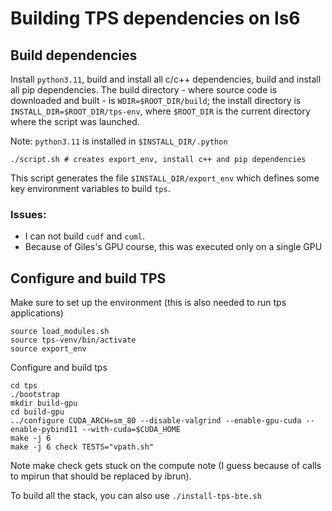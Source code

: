 # Building TPS dependencies on ls6

## Build dependencies

Install `python3.11`, build and install all c/c++ dependencies, build and install all pip dependencies.
The build directory - where source code is downloaded and built - is `WDIR=$ROOT_DIR/build`; the install directory is
`INSTALL_DIR=$ROOT_DIR/tps-env`, where `$ROOT_DIR` is the current directory where the script was launched.

Note: `python3.11` is installed in `$INSTALL_DIR/.python`

```
./script.sh # creates export_env, install c++ and pip dependencies
```

This script generates the file `$INSTALL_DIR/export_env` which defines some key environment variables to build `tps`.

### Issues:
- I can not build `cudf` and `cuml`.
- Because of Giles's GPU course, this was executed only on a single GPU

## Configure and build TPS

Make sure to set up the environment (this is also needed to run tps applications)

```
source load_modules.sh
source tps-venv/bin/activate
source export_env
```

Configure and build tps

```
cd tps
./bootstrap
mkdir build-gpu
cd build-gpu
../configure CUDA_ARCH=sm_80 --disable-valgrind --enable-gpu-cuda --enable-pybind11 --with-cuda=$CUDA_HOME
make -j 6
make -j 6 check TESTS="vpath.sh"
```

Note make check gets stuck on the compute note (I guess because of calls to mpirun that should be replaced by ibrun).

To build all the stack, you can also use `./install-tps-bte.sh`
